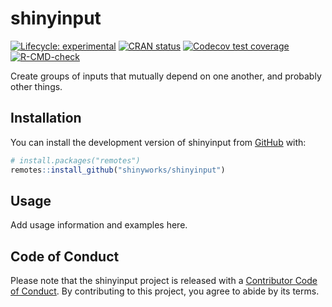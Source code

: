
<!-- README.md is generated from README.Rmd. Please edit that file -->

# shinyinput

<!-- badges: start -->

[![Lifecycle:
experimental](https://img.shields.io/badge/lifecycle-experimental-orange.svg)](https://lifecycle.r-lib.org/articles/stages.html#experimental)
[![CRAN
status](https://www.r-pkg.org/badges/version/shinyinput)](https://CRAN.R-project.org/package=shinyinput)
[![Codecov test
coverage](https://codecov.io/gh/shinyworks/shinyinput/branch/main/graph/badge.svg)](https://app.codecov.io/gh/shinyworks/shinyinput?branch=main)
[![R-CMD-check](https://github.com/shinyworks/shinyinput/actions/workflows/R-CMD-check.yaml/badge.svg)](https://github.com/shinyworks/shinyinput/actions/workflows/R-CMD-check.yaml)
<!-- badges: end -->

Create groups of inputs that mutually depend on one another, and
probably other things.

## Installation

You can install the development version of shinyinput from
[GitHub](https://github.com/) with:

``` r
# install.packages("remotes")
remotes::install_github("shinyworks/shinyinput")
```

## Usage

Add usage information and examples here.

## Code of Conduct

Please note that the shinyinput project is released with a [Contributor
Code of
Conduct](https://shinyworks.github.io/shinyinput/CODE_OF_CONDUCT.html).
By contributing to this project, you agree to abide by its terms.

